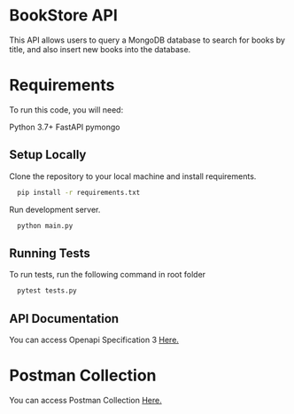 # BookStore API
This API allows users to query a MongoDB database to search for books by title, and also insert new books into the database.

# Requirements
To run this code, you will need:

Python 3.7+
FastAPI
pymongo


## Setup Locally

Clone the repository to your local machine and install requirements.

```bash
  pip install -r requirements.txt

```
Run development server.
```bash
  python main.py
```

## Running Tests
To run tests, run the following command in root folder
```bash
  pytest tests.py
```

## API Documentation

You can access Openapi Specification 3 [Here.](http://127.0.0.1:1000/docs#/default)

# Postman Collection
You can access Postman Collection [Here.](https://documenter.getpostman.com/view/27175277/2s93eSZvCP)


